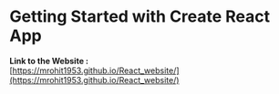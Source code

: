 # Getting Started with Create React App

<b>Link to the Website :</b> \
[https://mrohit1953.github.io/React_website/](https://mrohit1953.github.io/React_website/) 

